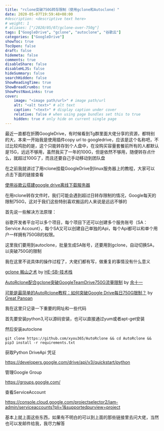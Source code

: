 ```yaml
---
title: "rclone突破750G转存限制（使用gclone和Autoclone）"
date: 2020-05-07T19:59:48+08:00
#description: <descriptive text here>
# weight: 1
# aliases: ["/2020/05/07/gclone-over-750g"]
tags: ["GoogleDrive", "gclone", "autoclone", "谷歌云"]
categories: ["GoogleDrive"]
showToc: true
TocOpen: false
draft: false
hidemeta: false
comments: true
disableShare: false
disableHLJS: false
hideSummary: false
searchHidden: false
ShowReadingTime: true
ShowBreadCrumbs: true
ShowPostNavLinks: true
cover:
    image: "<image path/url>" # image path/url
    alt: "<alt text>" # alt text
    caption: "<text>" # display caption under cover
    relative: false # when using page bundles set this to true
    hidden: true # only hide on current single page
---
```


最近一直都在折腾GoogleDrive，有时候看到Tg群里面大佬分享的资源，都特别的大，本来一开始我是使用插件copy url to googledrive，应该是这个名称吧，不过比较鸡肋的是，这个只能转存到个人盘中，在没购买容量套餐前所有的人都默认是15G，远远不够用，虽然我买了一年的100G，但是依然不够用，随便转存点什么，就超过100G了，而且还要自己手动移动到团队盘



在之前我就讲过了用rclone挂载GoogleDrive到linux服务器上的教程，大家可以点击下面的链接查看

[使用谷歌云搭建google drive离线下载服务器](https://blog.loyio.me/2020/04/28/gcp-create-gdrive-download-server/)

在用rclone转存文件时，我们可能会遇到超过日转存限制的情况，Google每天的限制750G，这对于我们这些特别喜欢搬运的人来说是远远不够的

首先说一些解决方法原理：

谷歌开发者平台可以多个项目，每个项目下还可以创建多个服务账号（SA：Service Account），每个SA又可以创建自己单独的Api，每个Api都可以和单个用户一样拥有750GB的权限。

这里我们要用到autoclone，批量生成SA账号，还要用到gclone，自动切换SA，以突破750G的限制

我在这里不说具体的操作过程了，大佬们都有写，做重复的事情没有什么意义

[gclone 搬山之术](https://tech.he-sb.top/posts/usage-of-gclone/) by [HE-SB-技术栈](https://tech.he-sb.top/)

[AutoRclone配合gclone突破GoogleTeamDrive750G流量限制](https://www.uud.me/qiwenzalun/autorclone-gclone.html) by [余十一 ](https://www.uud.me/cross.html)

[可能是最简单的AutoRclone教程：如何突破Google Drive每日750G限制？](https://panoan.top/index.php/archives/3/) by [Great Panoan](https://panoan.top/index.php/)

我在这里只记录一下重要的网址和一些代码

首先要安装python3,可以源码安装，也可以直接通过yum或者apt-get安装

然后安装autoclone

```
git clone https://github.com/xyou365/AutoRclone && cd AutoRclone && pip3 install -r requirements.txt
```

获取Python DriveApi 凭证

https://developers.google.com/drive/api/v3/quickstart/python

管理Google Group

https://groups.google.com/

查看ServiceAccount

https://console.cloud.google.com/projectselector2/iam-admin/serviceaccounts?pli=1&supportedpurview=project

基本上就上面这些东西，如果有不明白的可以到上面的那些链接里去问大佬，当然也可以发邮件给我，我尽力解答
